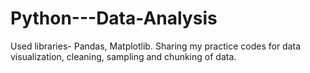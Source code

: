 # Python---Data-Analysis
Used libraries- Pandas, Matplotlib. Sharing my  practice codes for data  visualization, cleaning, sampling and chunking of data.
